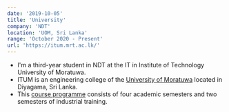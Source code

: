 ```yaml
---
date: '2019-10-05'
title: 'University'
company: 'NDT'
location: 'UOM, Sri Lanka'
range: 'October 2020 - Present'
url: 'https://itum.mrt.ac.lk/'
---
```


- I'm a third-year student in NDT at the IT in Institute of Technology University of Moratuwa.
- ITUM is an engineering college of the [University of Moratuwa](https://uom.lk) located in Diyagama, Sri Lanka.
- This [course programme](https://itum.mrt.ac.lk/it) consists of four academic semesters and two semesters of industrial training.
